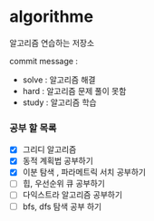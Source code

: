 # algorithme

알고리즘 연습하는 저장소

commit message :

- solve : 알고리즘 해결
- hard : 알고리즘 문제 풀이 못함
- study : 알고리즘 학습

### 공부 할 목록

- [x] 그리디 알고리즘
- [x] 동적 계획법 공부하기
- [x] 이분 탐색 , 파라메트릭 서치 공부하기
- [ ] 힙, 우선순위 큐 공부하기
- [ ] 다익스트라 알고리즘 공부하기
- [ ] bfs, dfs 탐색 공부 하기

